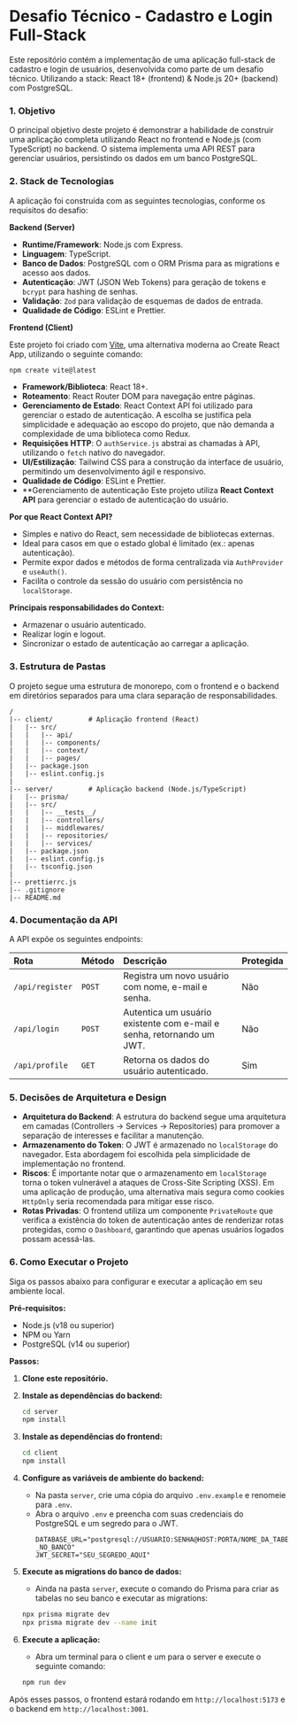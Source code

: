 # Desafio Técnico - Cadastro e Login Full-Stack

Este repositório contém a implementação de uma aplicação full-stack de cadastro e login de usuários, desenvolvida como parte de um desafio técnico. Utilizando a stack: React 18+ (frontend) & Node.js 20+ (backend) com PostgreSQL.

### 1\. Objetivo

O principal objetivo deste projeto é demonstrar a habilidade de construir uma aplicação completa utilizando React no frontend e Node.js (com TypeScript) no backend. O sistema implementa uma API REST para gerenciar usuários, persistindo os dados em um banco PostgreSQL. 

### 2\. Stack de Tecnologias

A aplicação foi construída com as seguintes tecnologias, conforme os requisitos do desafio:

**Backend (Server)**

- **Runtime/Framework**: Node.js com Express. 
- **Linguagem**: TypeScript. 
- **Banco de Dados**: PostgreSQL com o ORM Prisma para as migrations e acesso aos dados. 
- **Autenticação**: JWT (JSON Web Tokens) para geração de tokens e `bcrypt` para hashing de senhas. 
- **Validação**: `Zod` para validação de esquemas de dados de entrada. 
- **Qualidade de Código**: ESLint e Prettier. 

**Frontend (Client)**

Este projeto foi criado com [Vite](https://vitejs.dev/), uma alternativa moderna ao Create React App, utilizando o seguinte comando:

```bash
npm create vite@latest
```

- **Framework/Biblioteca**: React 18+. 
- **Roteamento**: React Router DOM para navegação entre páginas. 
- **Gerenciamento de Estado**: React Context API foi utilizado para gerenciar o estado de autenticação. A escolha se justifica pela simplicidade e adequação ao escopo do projeto, que não demanda a complexidade de uma biblioteca como Redux. 
- **Requisições HTTP**: O `authService.js` abstrai as chamadas à API, utilizando o `fetch` nativo do navegador.
- **UI/Estilização**: Tailwind CSS para a construção da interface de usuário, permitindo um desenvolvimento ágil e responsivo. 
- **Qualidade de Código**: ESLint e Prettier.
- **Gerenciamento de autenticação
Este projeto utiliza **React Context API** para gerenciar o estado de autenticação do usuário.

**Por que React Context API?**

- Simples e nativo do React, sem necessidade de bibliotecas externas.
- Ideal para casos em que o estado global é limitado (ex.: apenas autenticação).
- Permite expor dados e métodos de forma centralizada via `AuthProvider` e `useAuth()`.
- Facilita o controle da sessão do usuário com persistência no `localStorage`.

**Principais responsabilidades do Context:**
- Armazenar o usuário autenticado.
- Realizar login e logout.
- Sincronizar o estado de autenticação ao carregar a aplicação.

### 3\. Estrutura de Pastas

O projeto segue uma estrutura de monorepo, com o frontend e o backend em diretórios separados para uma clara separação de responsabilidades.

```
/
|-- client/         # Aplicação frontend (React)
|   |-- src/
|   |   |-- api/
|   |   |-- components/
|   |   |-- context/
|   |   |-- pages/
|   |-- package.json
|   |-- eslint.config.js
|
|-- server/         # Aplicação backend (Node.js/TypeScript)
|   |-- prisma/
|   |-- src/
|   |   |-- __tests__/
|   |   |-- controllers/
|   |   |-- middlewares/
|   |   |-- repositories/
|   |   |-- services/
|   |-- package.json
|   |-- eslint.config.js
|   |-- tsconfig.json
|
|-- prettierrc.js
|-- .gitignore
|-- README.md
```

### 4\. Documentação da API

A API expõe os seguintes endpoints:

| Rota            | Método | Descrição                                                                                    | Protegida |
| :-------------- | :----- | :------------------------------------------------------------------------------------------- | :-------- |
| `/api/register` | `POST` | Registra um novo usuário com nome, e-mail e senha.                    | Não       |
| `/api/login`    | `POST` | Autentica um usuário existente com e-mail e senha, retornando um JWT. | Não       |
| `/api/profile`  | `GET`  | Retorna os dados do usuário autenticado.                              | Sim       |

### 5\. Decisões de Arquitetura e Design

- **Arquitetura do Backend**: A estrutura do backend segue uma arquitetura em camadas (Controllers → Services → Repositories) para promover a separação de interesses e facilitar a manutenção. 
- **Armazenamento do Token**: O JWT é armazenado no `localStorage` do navegador.  Esta abordagem foi escolhida pela simplicidade de implementação no frontend.
- **Riscos**: É importante notar que o armazenamento em `localStorage` torna o token vulnerável a ataques de Cross-Site Scripting (XSS). Em uma aplicação de produção, uma alternativa mais segura como cookies `HttpOnly` seria recomendada para mitigar esse risco. 
- **Rotas Privadas**: O frontend utiliza um componente `PrivateRoute` que verifica a existência do token de autenticação antes de renderizar rotas protegidas, como o `Dashboard`, garantindo que apenas usuários logados possam acessá-las. 

### 6\. Como Executar o Projeto

Siga os passos abaixo para configurar e executar a aplicação em seu ambiente local.

**Pré-requisitos:**

- Node.js (v18 ou superior) 
- NPM ou Yarn
- PostgreSQL (v14 ou superior)

**Passos:**

1.  **Clone este repositório.**

2.  **Instale as dependências do backend:**

    ```bash
    cd server
    npm install
    ```

3.  **Instale as dependências do frontend:**

    ```bash
    cd client
    npm install
    ```

4.  **Configure as variáveis de ambiente do backend:**

    - Na pasta `server`, crie uma cópia do arquivo `.env.example` e renomeie para `.env`. 
    - Abra o arquivo `.env` e preencha com suas credenciais do PostgreSQL e um segredo para o JWT.
      ```
      DATABASE_URL="postgresql://USUARIO:SENHA@HOST:PORTA/NOME_DA_TABELA _NO_BANCO"
      JWT_SECRET="SEU_SEGREDO_AQUI"
      ```

5.  **Execute as migrations do banco de dados:**

    - Ainda na pasta `server`, execute o comando do Prisma para criar as tabelas no seu banco e executar as migrations:

    <!-- end list -->

    ```bash
    npx prisma migrate dev
    npx prisma migrate dev --name init
    ```

6.  **Execute a aplicação:**

    - Abra um terminal para o client e um para o server e execute o seguinte comando:

    ```bash
    npm run dev
    ```

Após esses passos, o frontend estará rodando em `http://localhost:5173` e o backend em `http://localhost:3001`.
